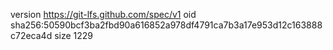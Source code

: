 version https://git-lfs.github.com/spec/v1
oid sha256:50590bcf3ba2fbd90a616852a978df4791ca7b3a17e953d12c163888c72eca4d
size 1229
